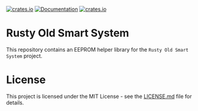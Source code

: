 [![crates.io](https://img.shields.io/crates/v/ross-eeprom.svg)](https://crates.io/crates/ross-eeprom)
[![Documentation](https://docs.rs/ross-eeprom/badge.svg)](https://docs.rs/ross-eeprom)
[![crates.io](https://img.shields.io/crates/d/ross-eeprom.svg)](https://crates.io/crates/ross-eeprom)

# Rusty Old Smart System
This repository contains an EEPROM helper library for the `Rusty Old Smart System` project. 

# License
This project is licensed under the MIT License - see the [LICENSE.md](LICENSE.md) file for details.
